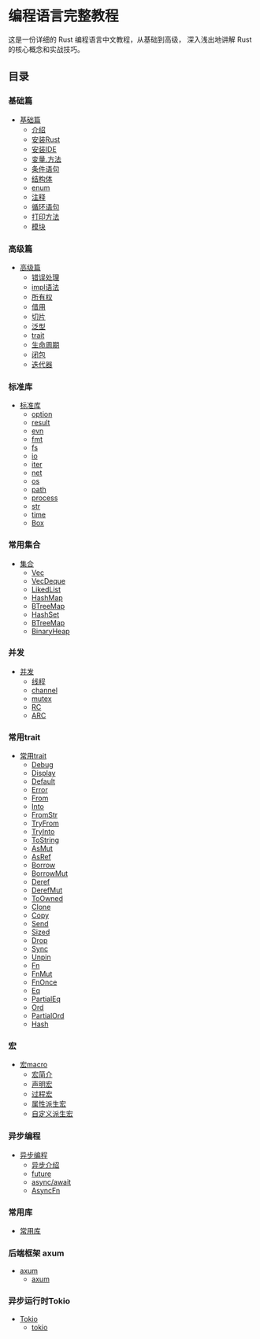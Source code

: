 # 编程语言完整教程

这是一份详细的 Rust 编程语言中文教程，从基础到高级，
深入浅出地讲解 Rust 的核心概念和实战技巧。

## 目录

### 基础篇
- [基础篇]()
  - [介绍](01_basics/01_intro.md) 
  - [安装Rust](01_basics/02_install.md) 
  - [安装IDE](01_basics/03_rust_ide.md) 
  - [变量.方法](01_basics/04_var_fun.md) 
  - [条件语句](01_basics/05_condition.md) 
  - [结构体](01_basics/06_struct.md) 
  - [enum](01_basics/07_enum.md) 
  - [注释](01_basics/08_comments.md) 
  - [循环语句](01_basics/09_loop.md)
  - [打印方法](01_basics/10_print.md)
  - [模块](01_basics/11_mod.md)
### 高级篇
- [高级篇]()
  - [错误处理](02_advanced/01_error.md)
  - [impl语法](02_advanced/02_impl.md)
  - [所有权](02_advanced/03_ownership.md)
  - [借用](02_advanced/04_borrow.md)
  - [切片](02_advanced/05_slice.md)
  - [泛型](02_advanced/06_generics.md)
  - [trait](02_advanced/07_trait.md)
  - [生命周期](02_advanced/08_lifetimes.md)
  - [闭包](02_advanced/09_closures.md)
  - [迭代器](02_advanced/10_iterator.md)
### 标准库
- [标准库]()
  - [option](03_std/01_option.md)
  - [result](03_std/02_result.md)
  - [evn](03_std/03_env.md)
  - [fmt](03_std/04_fmt.md)
  - [fs](03_std/05_fs.md)
  - [io](03_std/06_io.md)
  - [iter](03_std/07_iter.md)
  - [net](03_std/08_net.md)
  - [os](03_std/09_os.md)
  - [path](03_std/10_path.md)
  - [process](03_std/11_process.md)
  - [str](03_std/12_str.md)
  - [time](03_std/13_time.md)
  - [Box](03_std/14_Box.md)

### 常用集合
- [集合]()
  - [Vec](04_collection/01_Vec.md)
  - [VecDeque](04_collection/02_VecDeque.md)
  - [LikedList](04_collection/03_LinkedList.md)
  - [HashMap](04_collection/04_HashMap.md)
  - [BTreeMap](04_collection/05_BTreeMap.md)
  - [HashSet](04_collection/06_HashSet.md)
  - [BTreeMap](04_collection/07_BTreeSet.md)
  - [BinaryHeap](04_collection/08_BinaryHeap.md)


### 并发
- [并发]()
  - [线程](05_concurrency/01_thread.md)
  - [channel](05_concurrency/02_channels.md)
  - [mutex](05_concurrency/03_mutex.md)
  - [RC](05_concurrency/04_rc.md)
  - [ARC](05_concurrency/05_arc.md)

### 常用trait
- [常用trait]()
  - [Debug](06_trait/00_Debug.md)
  - [Display](06_trait/00_Display.md)
  - [Default](06_trait/00_Default.md)
  - [Error](06_trait/00_Error.md)
  - [From](06_trait/01_From.md)
  - [Into](06_trait/01_Into.md)
  - [FromStr](06_trait/01_FromStr.md)
  - [TryFrom](06_trait/01_TryFrom.md)
  - [TryInto](06_trait/01_TryInto.md)
  - [ToString](06_trait/01_ToString.md)
  - [AsMut](06_trait/02_AsMut.md)
  - [AsRef](06_trait/02_AsRef.md)
  - [Borrow](06_trait/02_Borrow.md)
  - [BorrowMut](06_trait/02_BorrowMut.md)
  - [Deref](06_trait/02_Deref.md)
  - [DerefMut](06_trait/02_DerefMut.md)
  - [ToOwned](06_trait/02_ToOwned.md)
  - [Clone](06_trait/03_Clone.md)
  - [Copy](06_trait/03_Copy.md)
  - [Send](06_trait/03_Send.md)
  - [Sized](06_trait/04_Sized.md)
  - [Drop](06_trait/06_Drop.md)
  - [Sync](06_trait/07_Sync.md)
  - [Unpin](06_trait/08_Unpin.md)
  - [Fn](06_trait/09_Fn.md)
  - [FnMut](06_trait/09_FnMut.md)
  - [FnOnce](06_trait/09_FnOnce.md)
  - [Eq](06_trait/11_Eq.md)
  - [PartialEq](06_trait/11_PartialEq.md)
  - [Ord](06_trait/11_Ord.md)
  - [PartialOrd](06_trait/11_PartialOrd.md)
  - [Hash](06_trait/11_Hash.md)

### 宏
- [宏macro]()
  - [宏简介](07_macro/01_intro.md)
  - [声明宏](07_macro/02_macro_rules.md)
  - [过程宏](07_macro/03_proc-macro.md)
  - [属性派生宏](07_macro/04_proc_macro_attribute.md)
  - [自定义派生宏](07_macro/05_proc_macro_derive.md)

### 异步编程
- [异步编程]()
  - [异步介绍](08_async/00_intro.md)
  - [future](08_async/01_future.md)
  - [async/await](08_async/02_async_await.md)
  - [AsyncFn](08_async/03_AsyncFn.md)

### 常用库
- [常用库]()


### 后端框架 axum
- [axum]()
  - [axum](10_axum/01_intro.md)

### 异步运行时Tokio
- [Tokio]()
  - [tokio](11_tokio/readme.md)